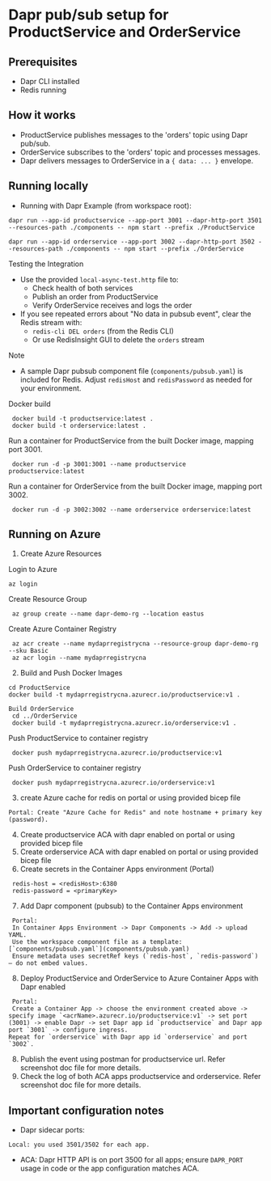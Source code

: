 # Dapr pub/sub setup for ProductService and OrderService

## Prerequisites
- Dapr CLI installed
- Redis running

## How it works
- ProductService publishes messages to the 'orders' topic using Dapr pub/sub.
- OrderService subscribes to the 'orders' topic and processes messages.
- Dapr delivers messages to OrderService in a `{ data: ... }` envelope.

## Running locally

- Running with Dapr
Example (from workspace root):

```
dapr run --app-id productservice --app-port 3001 --dapr-http-port 3501 --resources-path ./components -- npm start --prefix ./ProductService

dapr run --app-id orderservice --app-port 3002 --dapr-http-port 3502 --resources-path ./components -- npm start --prefix ./OrderService

```

 Testing the Integration
- Use the provided `local-async-test.http` file to:
  - Check health of both services
  - Publish an order from ProductService
  - Verify OrderService receives and logs the order
- If you see repeated errors about "No data in pubsub event", clear the Redis stream with:
  - `redis-cli DEL orders` (from the Redis CLI)
  - Or use RedisInsight GUI to delete the `orders` stream

 Note
- A sample Dapr pubsub component file (`components/pubsub.yaml`) is included for Redis. Adjust `redisHost` and `redisPassword` as needed for your environment.

Docker build
```
 docker build -t productservice:latest .
 docker build -t orderservice:latest .
```
Run a container for ProductService from the built Docker image, mapping port 3001.
```
 docker run -d -p 3001:3001 --name productservice productservice:latest
```
Run a container for OrderService from the built Docker image, mapping port 3002.
```
 docker run -d -p 3002:3002 --name orderservice orderservice:latest
```
## Running on Azure

1. Create Azure Resources

 Login to Azure
 ```
az login
```
Create Resource Group
```
 az group create --name dapr-demo-rg --location eastus
```

Create Azure Container Registry
```
 az acr create --name mydaprregistrycna --resource-group dapr-demo-rg --sku Basic
 az acr login --name mydaprregistrycna
```

2. Build and Push Docker Images
```
cd ProductService
docker build -t mydaprregistrycna.azurecr.io/productservice:v1 .

Build OrderService
 cd ../OrderService
 docker build -t mydaprregistrycna.azurecr.io/orderservice:v1 .
```
Push ProductService to container registry
```
 docker push mydaprregistrycna.azurecr.io/productservice:v1
```
Push OrderService to container registry
```
 docker push mydaprregistrycna.azurecr.io/orderservice:v1
```

3. create Azure cache for redis on portal or using provided bicep file
 ```
 Portal: Create "Azure Cache for Redis" and note hostname + primary key (password).
```
4. Create productservice ACA with dapr enabled on portal or using provided bicep file
5. Create orderservice ACA with dapr enabled on portal or using provided bicep file
6. Create secrets in the Container Apps environment (Portal)
   
``` In the Container Apps Environment -> Settings -> Secrets -> Add secrets:
 redis-host = <redisHost>:6380 
 redis-password = <primaryKey>
 ```
7. Add Dapr component (pubsub) to the Container Apps environment
```
 Portal:
 In Container Apps Environment -> Dapr Components -> Add -> upload YAML.
 Use the workspace component file as a template: [`components/pubsub.yaml`](components/pubsub.yaml)
 Ensure metadata uses secretRef keys (`redis-host`, `redis-password`) — do not embed values.
 ```
8.  Deploy ProductService and OrderService to Azure Container Apps with Dapr enabled
```
 Portal:
 Create a Container App -> choose the environment created above -> specify image `<acrName>.azurecr.io/productservice:v1` -> set port (3001) -> enable Dapr -> set Dapr app id `productservice` and Dapr app port `3001` -> configure ingress.
Repeat for `orderservice` with Dapr app id `orderservice` and port `3002`.
```
8. Publish the event using postman for productservice url. Refer screenshot doc file for more details.
9. Check the log of both ACA apps productservice and orderservice. Refer screenshot doc file for more details.

## Important configuration notes
- Dapr sidecar ports:
 ```
 Local: you used 3501/3502 for each app.
```
- ACA: Dapr HTTP API is on port 3500 for all apps; ensure `DAPR_PORT` usage in code or the app configuration matches ACA.

